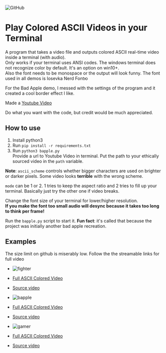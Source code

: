 ![GitHub](https://img.shields.io/github/license/hunar4321/life_code)

# Play Colored ASCII Videos in your Terminal
A program that takes a video file and outputs colored ASCII real-time video inside a terminal (with audio).\
Only works if your terminal uses ANSI codes. 
The windows terminal does not recognize color by default. It's an option on win10+.\
Also the font needs to be monospace or the output will look funny. The font used in all demos is Iosevka Nerd Fontю

For the Bad Apple demo, I messed with the settings of the program and it created a cool border effect I like.

Made a [Youtube Video](https://www.youtube.com/watch?v=s4weLmlOc0s&t=4s&ab_channel=HistidineDwarf)

Do what you want with the code, but credit would be much appreciated.

How to use
-------------
1. Install python3
2. Run `pip install -r requirements.txt`
3. Run `python3 bapple.py`\
Provide a url to Youtube Video in terminal.
Put the path to your ethically sourced video in the `path` variable. 

**Note**: `ascii_scheme` controls whether bigger characters are used on brighter or darker pixels. Some video looks **terrible** with the wrong scheme.

`mode` can be 1 or 2. 1 tries to keep the aspect ratio and 2 tries to fill up your terminal. Basically just try the other one if video breaks.

Change the font size of your terminal for lower/higher resolution.<br>
**If you make the font too small audio will desync because it takes too long to think per frame!**

Run the `bapple.py` script to start it. 
**Fun fact**: it's called that because the project was initially another bad apple recreation.

Examples
---------
The size limit on github is miserably low. Follow the the streamable links for full video

- ![fighter](https://user-images.githubusercontent.com/96934612/202935752-28bbe7c7-34e9-475e-8e94-73be04358da9.gif)
- [Full ASCII Colored Video](https://streamable.com/vbuxni)
- [Source video](https://www.youtube.com/watch?v=6QAiq536yWE&ab_channel=ichimaru)

- ![bapple](https://user-images.githubusercontent.com/96934612/202935774-eb57d621-dc68-4917-94f9-1b1fe77a54be.gif)
- [Full ASCII Colored Video](https://streamable.com/qyrrm3)
- [Source video](https://www.youtube.com/watch?v=FtutLA63Cp8)

- ![gamer](https://user-images.githubusercontent.com/96934612/202935903-ff8285fa-95af-41b6-9614-d499234711e8.gif)
- [Full ASCII Colored Video](https://streamable.com/kn4793)
- [Source video](https://www.youtube.com/watch?v=quSI1wm5WQg&ab_channel=quagmiretoiletgaming)
